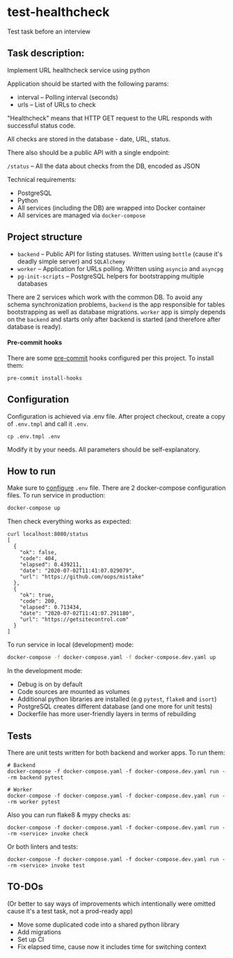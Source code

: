 # test-healthcheck
Test task before an interview

## Task description:
Implement URL healthcheck service using python

Application should be started with the following params:
  - interval – Polling interval (seconds)
  - urls – List of URLs to check

"Healthcheck" means that HTTP GET request to the URL responds with
successful status code.

All checks are stored in the database - date, URL, status.

There also should be a public API with a single endpoint:

`/status` – All the data about checks from the DB, encoded as JSON

Technical requirements:
- PostgreSQL
- Python
- All services (including the DB) are wrapped into Docker container
- All services are managed via `docker-compose`

## Project structure
- `backend` – Public API for listing statuses. Written using `bottle` (cause it's
deadly simple server) and `SQLAlchemy`
- `worker` – Application for URLs polling. Written using `asyncio` and `asyncpg`
- `pg-init-scripts` – PostgreSQL helpers for bootstrapping multiple databases

There are 2 services which work with the common DB. To avoid any schema synchronization
problems, `backend` is the app responsible for tables bootstrapping as well as database
migrations. `worker` app is simply depends on the `backend` and starts only after backend
is started (and therefore after database is ready).

#### Pre-commit hooks
There are some [pre-commit](https://pre-commit.com/) hooks configured per this project.
To install them:
```shell script
pre-commit install-hooks
```

## Configuration

Configuration is achieved via .env file. After project checkout, create a copy
of `.env.tmpl` and call it `.env`.
```shell script
cp .env.tmpl .env
```
Modify it by your needs. All parameters should be self-explanatory.

## How to run
Make sure to [configure](#Configuration) `.env` file.
There are 2 docker-compose configuration files. To run service in production:
```bash
docker-compose up
```

Then check everything works as expected:
```shell script
curl localhost:8080/status
[
  {
    "ok": false,
    "code": 404,
    "elapsed": 0.439211,
    "date": "2020-07-02T11:41:07.029079",
    "url": "https://github.com/oops/mistake"
  },
  {
    "ok": true,
    "code": 200,
    "elapsed": 0.713434,
    "date": "2020-07-02T11:41:07.291180",
    "url": "https://getsitecontrol.com"
  }
]
```

To run service in local (development) mode:
```bash
docker-compose -f docker-compose.yaml -f docker-compose.dev.yaml up
```

In the development mode:
- Debug is on by default
- Code sources are mounted as volumes
- Additional python libraries are installed (e.g `pytest`, `flake8` and `isort`)
- PostgreSQL creates different database (and one more for unit tests)
- Dockerfile has more user-friendly layers in terms of rebuilding

## Tests
There are unit tests written for both backend and worker apps. To run them:
```shell script
# Backend
docker-compose -f docker-compose.yaml -f docker-compose.dev.yaml run --rm backend pytest

# Worker
docker-compose -f docker-compose.yaml -f docker-compose.dev.yaml run --rm worker pytest
```

Also you can run flake8 & mypy checks as:
```shell script
docker-compose -f docker-compose.yaml -f docker-compose.dev.yaml run --rm <service> invoke check
```

Or both linters and tests:
```shell script
docker-compose -f docker-compose.yaml -f docker-compose.dev.yaml run --rm <service> invoke test
```


## TO-DOs
(Or better to say ways of improvements which intentionally were omitted cause
it's a test task, not a prod-ready app)

- Move some duplicated code into a shared python library
- Add migrations
- Set up CI
- Fix elapsed time, cause now it includes time for switching context
